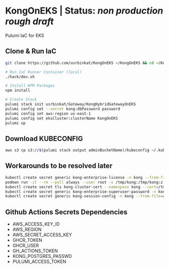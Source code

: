 # KongOnEKS | Status: *non production rough draft*

Pulumi IaC for EKS

## Clone & Run IaC

```sh
git clone https://github.com/usrbinkat/KongOnEKS ~/KongOnEKS && cd ~/KongOnEKS

# Run IaC Runner Container (local)
./hack/dev.sh

# Install NPM Packages
npm install

# Create Stack
pulumi stack init usrbinkat/Gateway/KongHybridGatewayOnEKS
pulumi config set --secret kong:dbPassword password
pulumi config set aws:region us-east-1
pulumi config set eksCluster:clusterName KongOnEKS
pulumi up
```

## Download KUBECONFIG

```sh
aws s3 cp s3://$(pulumi stack output adminBucketName)/kubeconfig ~/.kube/config
```

## Workarounds to be resolved later

```sh
kubectl create secret generic kong-enterprise-license -n kong --from-file=license=${HOME}/.kong-license-data/license.json
podman run -it --rm --pull always --user root -v /tmp/kong:/tmp/kong:z docker.io/kong/kong -- kong hybrid gen_cert /tmp/kong/tls.crt /tmp/kong/tls.key
kubectl create secret tls kong-cluster-cert --namespace kong --cert=/tmp/kong/tls.crt --key=/tmp/kong/tls.key
kubectl create secret generic kong-enterprise-superuser-password -n kong --from-literal=password='password'
kubectl create secret generic kong-session-config -n kong --from-file=admin_gui_session_conf=/tmp/admin_gui_session_conf --from-file=portal_session_conf=/tmp/portal_session_conf
```

## Github Actions Secrets Dependencies

  - AWS_ACCESS_KEY_ID    
  - AWS_REGION
  - AWS_SECRET_ACCESS_KEY
  - GHCR_TOKEN
  - GHCR_USER
  - GH_ACTIONS_TOKEN
  - KONG_POSTGRES_PASSWD
  - PULUMI_ACCESS_TOKEN
